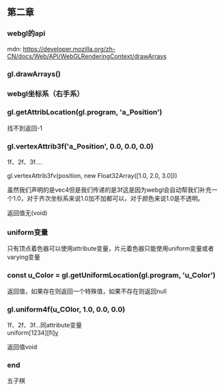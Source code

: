 <!--
 * @Author: xiuquanxu
 * @Company: kaochong
 * @Date: 2021-01-11 11:46:47
 * @LastEditors: xiuquanxu
 * @LastEditTime: 2021-03-23 01:05:10
-->

## 第二章  

### webgl的api  

mdn: https://developer.mozilla.org/zh-CN/docs/Web/API/WebGLRenderingContext/drawArrays

### gl.drawArrays()  

### webgl坐标系（右手系）

### gl.getAttribLocation(gl.program, 'a_Position')   
找不到返回-1  

### gl.vertexAttrib3f('a_Position', 0.0, 0.0, 0.0)

1f、2f、3f....  

gl.vertexAttrib3fv(position, new Float32Array([1.0, 2.0, 3.0]))

虽然我们声明的是vec4但是我们传递的是3f这是因为webgl会自动帮我们补充一个1.0，对于齐次坐标系来说1.0加不加都可以，对于颜色来说1.0是不透明。  

返回值无(void)

### uniform变量  

只有顶点着色器可以使用attribute变量，片元着色器只能使用uniform变量或者varying变量  

### const u_Color = gl.getUniformLocation(gl.program, 'u_Color')  

返回值，如果存在则返回一个特殊值，如果不存在则返回null  

### gl.uniform4f(u_COlor, 1.0, 0.0, 0.0)

1f、2f、3f...同attribute变量  
uniform[1234][fi][v]()  

返回值void







### end
五子棋